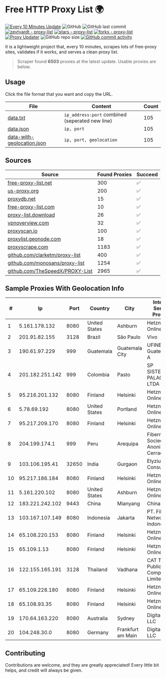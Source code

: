 
# Free HTTP Proxy List 🌍

[![Every 10 Minutes Update](https://github.com/mertguvencli/http-proxy-list/actions/workflows/main.yml/badge.svg?branch=main)](https://github.com/mertguvencli/http-proxy-list/actions/workflows/main.yml)
![GitHub](https://img.shields.io/github/license/mertguvencli/http-proxy-list)
![GitHub last commit](https://img.shields.io/github/last-commit/mertguvencli/http-proxy-list)
[![zevtyardt - proxy-list](https://img.shields.io/static/v1?label=zevtyardt&message=proxy-list&color=blue&logo=github)](https://github.com/zevtyardt/proxy-list "Go to GitHub repo")
[![stars - proxy-list](https://img.shields.io/github/stars/zevtyardt/proxy-list?style=social)](https://github.com/zevtyardt/proxy-list)
[![forks - proxy-list](https://img.shields.io/github/forks/zevtyardt/proxy-list?style=social)](https://github.com/zevtyardt/proxy-list)
[![Proxy Updater](https://github.com/zevtyardt/proxy-list/workflows/Proxy%20Updater/badge.svg)](https://github.com/zevtyardt/proxy-list/actions?query=workflow:"Proxy+Updater")
![GitHub repo size](https://img.shields.io/github/repo-size/zevtyardt/proxy-list)
[![GitHub commit activity](https://img.shields.io/github/commit-activity/m/zevtyardt/proxy-list?logo=commits)](https://github.com/zevtyardt/proxy-list/commits/main)

It is a lightweight project that, every 10 minutes, scrapes lots of free-proxy sites, validates if it works, and serves a clean proxy list.

> Scraper found **6503** proxies at the latest update. Usable proxies are below.

## Usage

Click the file format that you want and copy the URL.

|File|Content|Count|
|----|-------|-----|
|[data.txt](https://raw.githubusercontent.com/mertguvencli/http-proxy-list/main/proxy-list/data.txt)|`ip_address:port` combined (seperated new line)|105|
|[data.json](https://raw.githubusercontent.com/mertguvencli/http-proxy-list/main/proxy-list/data.json)|`ip, port`|105|
|[data-with-geolocation.json](https://raw.githubusercontent.com/mertguvencli/http-proxy-list/main/proxy-list/data-with-geolocation.json)|`ip, port, geolocation`|105|

## Sources

|Source|Found Proxies|Succeed|
|------|-------------|-------|
|[free-proxy-list.net](https://free-proxy-list.net)|300|✅|
|[us-proxy.org](https://www.us-proxy.org)|200|✅|
|[proxydb.net](http://proxydb.net)|15|✅|
|[free-proxy-list.com](https://free-proxy-list.com/?page=&port=&type%5B%5D=http&type%5B%5D=https&up_time=0&search=Search)|10|✅|
|[proxy-list.download](https://www.proxy-list.download/HTTP)|26|✅|
|[vpnoverview.com](https://vpnoverview.com/privacy/anonymous-browsing/free-proxy-servers)|32|✅|
|[proxyscan.io](https://www.proxyscan.io)|100|✅|
|[proxylist.geonode.com](https://proxylist.geonode.com/api/proxy-list?limit=300&page=1&sort_by=lastChecked&sort_type=desc&protocols=http,https)|18|✅|
|[proxyscrape.com](https://api.proxyscrape.com/v2/?request=displayproxies&protocol=http&timeout=10000&country=all&ssl=all&anonymity=all)|1183|✅|
|[github.com/clarketm/proxy-list](https://raw.githubusercontent.com/clarketm/proxy-list/master/proxy-list-raw.txt)|400|✅|
|[github.com/monosans/proxy-list](https://raw.githubusercontent.com/monosans/proxy-list/main/proxies/http.txt)|1254|✅|
|[github.com/TheSpeedX/PROXY-List](https://raw.githubusercontent.com/TheSpeedX/PROXY-List/master/http.txt)|2965|✅|


## Sample Proxies With Geolocation Info

|#|Ip|Port|Country|City|Internet Service Provider|
|-|--|----|-------|----|-------------------------|
|1|5.161.178.132|8080|United States|Ashburn|Hetzner Online GmbH|
|2|201.91.82.155|3128|Brazil|São Paulo|Vivo|
|3|190.61.97.229|999|Guatemala|Guatemala City|UFINET Guatemala S. A|
|4|201.182.251.142|999|Colombia|Pasto|SP SISTEMAS PALACIOS LTDA|
|5|95.216.201.132|8080|Finland|Helsinki|Hetzner Online GmbH|
|6|5.78.69.192|8080|United States|Portland|Hetzner Online GmbH|
|7|95.217.209.170|8080|Finland|Helsinki|Hetzner Online GmbH|
|8|204.199.174.1|999|Peru|Arequipa|Fiberred Sociedad Anonima Cerrada|
|9|103.106.195.41|32650|India|Gurgaon|Elyzium Consulting|
|10|95.217.186.184|8080|Finland|Helsinki|Hetzner Online GmbH|
|11|5.161.220.102|8080|United States|Ashburn|Hetzner Online GmbH|
|12|183.221.242.102|9443|China|Mianyang|China Mobile|
|13|103.167.107.149|8080|Indonesia|Jakarta|PT. Fiber Networks Indonesia|
|14|65.108.220.153|8080|Finland|Helsinki|Hetzner Online GmbH|
|15|65.109.1.13|8080|Finland|Helsinki|Hetzner Online GmbH|
|16|122.155.165.191|3128|Thailand|Vadhana|CAT Telecom Public Company Limited|
|17|65.109.228.180|8080|Finland|Helsinki|Hetzner Online GmbH|
|18|65.108.93.35|8080|Finland|Helsinki|Hetzner Online GmbH|
|19|170.64.163.220|8080|Australia|Sydney|DigitalOcean, LLC|
|20|104.248.30.0|8080|Germany|Frankfurt am Main|DigitalOcean, LLC|



## Contributing

Contributions are welcome, and they are greatly appreciated! Every
little bit helps, and credit will always be given.

